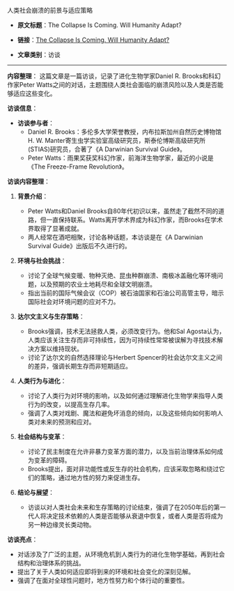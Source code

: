 人类社会崩溃的前景与适应策略
- **原文标题**：The Collapse Is Coming. Will Humanity Adapt?
- **链接**：[The Collapse Is Coming. Will Humanity Adapt?](https://thereader.mitpress.mit.edu/the-collapse-is-coming-will-humanity-adapt/)

- **文章类别**：访谈

---
**内容整理**：
这篇文章是一篇访谈，记录了进化生物学家Daniel R. Brooks和科幻作家Peter Watts之间的对话，主题围绕人类社会面临的崩溃风险以及人类是否能够适应这些变化。

**访谈信息**：
- **访谈参与者**：
  - Daniel R. Brooks：多伦多大学荣誉教授，内布拉斯加州自然历史博物馆H. W. Manter寄生虫学实验室高级研究员，斯泰伦博斯高级研究所(STIAS)研究员，合著了《A Darwinian Survival Guide》。
  - Peter Watts：雨果奖获奖科幻作家，前海洋生物学家，最近的小说是《The Freeze-Frame Revolution》。

**访谈内容整理**：
1. **背景介绍**：
   - Peter Watts和Daniel Brooks自80年代初识以来，虽然走了截然不同的道路，但一直保持联系。Watts离开学术界成为科幻作家，而Brooks在学术界取得了显著成就。
   - 两人经常在酒吧相聚，讨论各种话题，本访谈是在《A Darwinian Survival Guide》出版后不久进行的。

2. **环境与社会挑战**：
   - 讨论了全球气候变暖、物种灭绝、昆虫种群崩溃、南极冰盖融化等环境问题，以及预期的农业土地耗尽和全球文明崩溃。
   - 指出当前的国际气候会议（COP）被石油国家和石油公司高管主导，暗示国际社会对环境问题的应对不力。

3. **达尔文主义与生存策略**：
   - Brooks强调，技术无法拯救人类，必须改变行为。他和Sal Agosta认为，人类应该关注生存而非可持续性，因为可持续性常常被误解为寻找技术解决方案以维持现状。
   - 讨论了达尔文的自然选择理论与Herbert Spencer的社会达尔文主义之间的差异，强调长期生存而非短期适应。

4. **人类行为与进化**：
   - 讨论了人类行为对环境的影响，以及如何通过理解进化生物学来指导人类行为的改变，以提高生存几率。
   - 强调了人类对戏剧、魔法和避免坏消息的倾向，以及这些倾向如何影响人类对未来的预测和应对。

5. **社会结构与变革**：
   - 讨论了民主制度在允许非暴力变革方面的潜力，以及当前治理体系如何成为变革的障碍。
   - Brooks提出，面对非功能性或反生存的社会机构，应该采取忽略和绕过它们的策略，通过地方性的努力来促进生存。

6. **结论与展望**：
   - 访谈以对人类社会未来和生存策略的讨论结束，强调了在2050年后的第一代人将决定技术依赖的人类是否能够从衰退中恢复，或者人类是否将成为另一种边缘灵长类动物。

**访谈亮点**：
- 对话涉及了广泛的主题，从环境危机到人类行为的进化生物学基础，再到社会结构和治理体系的挑战。
- 提出了关于人类如何适应即将到来的环境和社会变化的深刻见解。
- 强调了在面对全球性问题时，地方性努力和个体行动的重要性。